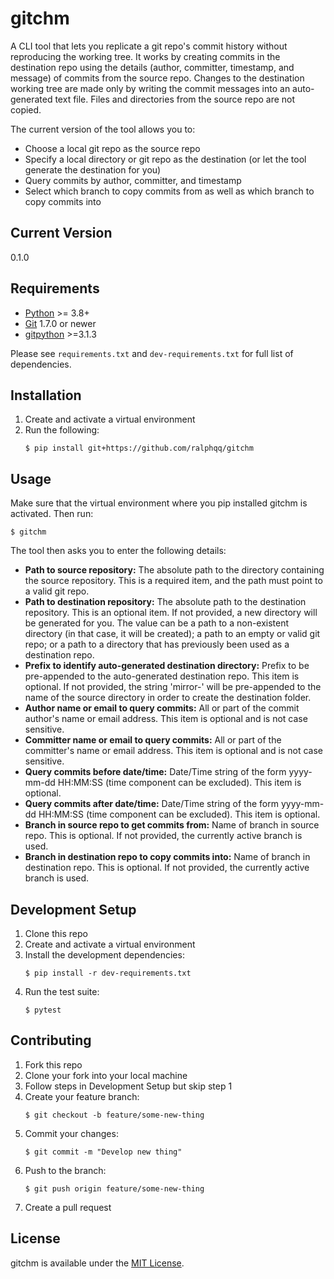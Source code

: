 # gitchm
A CLI tool that lets you replicate a git repo's commit history without reproducing the working tree. It works by creating commits in the destination repo using the details (author, committer, timestamp, and message) of commits from the source repo. Changes to the destination working tree are made only by writing the commit messages into an auto-generated text file. Files and directories from the source repo are not copied.

The current version of the tool allows you to:
- Choose a local git repo as the source repo
- Specify a local directory or git repo as the destination (or let the tool generate the destination for you)
- Query commits by author, committer, and timestamp
- Select which branch to copy commits from as well as which branch to copy commits into

## Current Version
0.1.0

## Requirements
- [Python](https://www.python.org/downloads/release/python-380/) >= 3.8+
- [Git](https://git-scm.com/) 1.7.0 or newer
- [gitpython](https://github.com/gitpython-developers/GitPython) >=3.1.3

Please see `requirements.txt` and `dev-requirements.txt` for full list of dependencies.

## Installation
1. Create and activate a virtual environment
2. Run the following:
    ```console
    $ pip install git+https://github.com/ralphqq/gitchm
    ```

## Usage
Make sure that the virtual environment where you pip installed gitchm is activated. Then run:

```console
$ gitchm
```

The tool then asks you to enter the following details:
- **Path to source repository:** The absolute path to the directory containing the source repository. This is a required item, and the path must point to a valid git repo.
- **Path to destination repository:** The absolute path to the destination repository. This is an optional item. If not provided, a new directory will be generated for you. The value can be a path to a non-existent directory (in that case, it will be created); a path to an empty or valid git repo; or a path to a directory that has previously been used as a destination repo.
- **Prefix to identify auto-generated destination directory:** Prefix to be pre-appended to the auto-generated destination repo. This item is optional. If not provided, the string 'mirror-' will be pre-appended to the name of the source directory in order to create the destination folder.
- **Author name or email to query commits:** All or part of the commit author's name or email address. This item is optional and is not case sensitive.
- **Committer name or email to query commits:** All or part of the committer's name or email address. This item is optional and is not case sensitive.
- **Query commits before date/time:** Date/Time string of the form yyyy-mm-dd HH:MM:SS (time component can be excluded). This item is optional.
- **Query commits after date/time:** Date/Time string of the form yyyy-mm-dd HH:MM:SS (time component can be excluded). This item is optional.
- **Branch in source repo to get commits from:** Name of branch in source repo. This is optional. If not provided, the currently active branch is used.
- **Branch in destination repo to copy commits into:** Name of branch in destination repo. This is optional. If not provided, the currently active branch is used.

## Development Setup
1. Clone this repo
2. Create and activate a virtual environment
3. Install the development dependencies:
    ```console
    $ pip install -r dev-requirements.txt
    ```
4. Run the test suite:
    ```console
    $ pytest
    ```

## Contributing
1. Fork this repo
2. Clone your fork into your local machine
3. Follow steps in Development Setup but skip step 1
4. Create your feature branch:
    ```console
    $ git checkout -b feature/some-new-thing
    ```
5. Commit your changes:
    ```console
    $ git commit -m "Develop new thing"
    ```
6. Push to the branch:
    ```console
    $ git push origin feature/some-new-thing
    ```
7. Create a pull request

## License
gitchm is available under the [MIT License](https://opensource.org/licenses/MIT).
